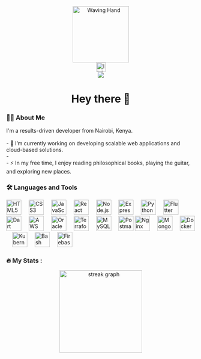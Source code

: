 <div align="center">
  <img height="150" src="https://media.giphy.com/media/hvRJCLFzcasrR4ia7z/giphy.gif" alt="Waving Hand" />
</div>
<div align="center"> <a href="https://www.linkedin.com/in/danielkkamau/"><img src="https://img.shields.io/static/v1?message=LinkedIn&logo=linkedin&label=&color=0077B5&logoColor=white&labelColor=&style=for-the-badge" height="25" alt="linkedin logo" /></a> </div>
<div align="center"> <img src="https://visitor-badge.laobi.icu/badge?page_id=CasperDkk.CasperDkk&" /> </div>
<h1 align="center">Hey there 👋</h1>
<h3 align="left">👨‍💻 About Me</h3>
<p align="left">I'm a results-driven developer from Nairobi, Kenya.<br><br>- 🔭 I’m currently working on developing scalable web applications and cloud-based solutions.<br>- <br>- ⚡ In my free time, I enjoy reading philosophical books, playing the guitar, and exploring new places.</p>
<h3 align="left">🛠 Languages and Tools</h3>
<div align="left"> <img src="https://cdn.jsdelivr.net/gh/devicons/devicon/icons/html5/html5-original.svg" height="40" alt="HTML5 logo" /> <img width="12" /> <img src="https://cdn.jsdelivr.net/gh/devicons/devicon/icons/css3/css3-original.svg" height="40" alt="CSS3 logo" /> <img width="12" /> <img src="https://cdn.jsdelivr.net/gh/devicons/devicon/icons/javascript/javascript-original.svg" height="40" alt="JavaScript logo" /> <img width="12" /> <img src="https://cdn.jsdelivr.net/gh/devicons/devicon/icons/react/react-original.svg" height="40" alt="React logo" /> <img width="12" />
<img src="https://cdn.jsdelivr.net/gh/devicons/devicon/icons/nodejs/nodejs-original.svg" height="40" alt="Node.js logo" /> <img width="12" /> <img src="https://cdn.jsdelivr.net/gh/devicons/devicon/icons/express/express-original.svg" height="40" alt="Express.js logo" /> <img width="12" /> <img src="https://cdn.jsdelivr.net/gh/devicons/devicon/icons/python/python-original.svg" height="40" alt="Python logo" /> <img width="12" /> <img src="https://cdn.jsdelivr.net/gh/devicons/devicon/icons/flutter/flutter-original.svg" height="40" alt="Flutter logo" /> <img width="12" /> 
<img src="https://cdn.jsdelivr.net/gh/devicons/devicon/icons/dart/dart-original.svg" height="40" alt="Dart logo" /> <img width="12" />  
<img src="https://upload.wikimedia.org/wikipedia/commons/9/93/Amazon_Web_Services_Logo.svg" height="40" alt="AWS logo" /> <img width="12" /> <img
src="https://cdn.jsdelivr.net/gh/devicons/devicon/icons/oracle/oracle-original.svg" height="40" alt="Oracle Cloud logo" /> <img width="12" /> <img src="https://cdn.jsdelivr.net/gh/devicons/devicon/icons/terraform/terraform-original.svg" height="40" alt="Terraform logo" /> <img width="12" /> <img src="https://cdn.jsdelivr.net/gh/devicons/devicon/icons/mysql/mysql-original.svg" height="40" alt="MySQL logo" /> <img width="12" /> <img src="https://cdn.jsdelivr.net/gh/devicons/devicon/icons/postman/postman-original.svg" height="40" alt="Postman logo" />
<img src="https://cdn.jsdelivr.net/gh/devicons/devicon/icons/nginx/nginx-original.svg" height="40" alt="Nginx logo" /> <img width="12" />
<img src="https://cdn.jsdelivr.net/gh/devicons/devicon/icons/mongodb/mongodb-original.svg" height="40" alt="MongoDB logo" /> <img width="12" />
<img src="https://cdn.jsdelivr.net/gh/devicons/devicon/icons/docker/docker-plain-wordmark.svg" height="40" alt="Docker logo" /> <img width="12" />
<img src="https://cdn.jsdelivr.net/gh/devicons/devicon/icons/kubernetes/kubernetes-plain.svg" height="40" alt="Kubernetes logo" /> <img width="12" />
<img src="https://cdn.jsdelivr.net/gh/devicons/devicon/icons/bash/bash-original.svg" height="40" alt="Bash logo" /> <img width="12" />
<img src="https://cdn.jsdelivr.net/gh/devicons/devicon/icons/firebase/firebase-plain-wordmark.svg" height="40" alt="Firebase logo" />
</div>
<h3 align="left">🔥 My Stats :</h3>
<div align="center"> <img src="https://streak-stats.demolab.com?user=CasperDkk&locale=en&mode=daily&theme=dark&hide_border=false&border_radius=5&order=3" height="220" alt="streak graph" /> </div>





